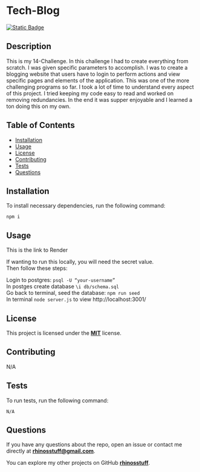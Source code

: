 
  # Tech-Blog
  [![Static Badge](https://img.shields.io/badge/license-MIT-blue.svg)](./LICENSE)

  ## Description
  This is my 14-Challenge. In this challenge I had to create everything from scratch. I was given specific parameters to accomplish. I was to create a blogging website that users have to login to perform actions and view specific pages and elements of the application. This was one of the more challenging programs so far. I took a lot of time to understand every aspect of this project. I tried keeping my code easy to read and worked on removing redundancies. In the end it was supper enjoyable and I learned a ton doing this on my own. 

  ## Table of Contents 
  * [Installation](#installation)
  * [Usage](#usage)
  * [License](#license)
  * [Contributing](#contributing)
  * [Tests](#tests)
  * [Questions](#questions)

  ## Installation
  To install necessary dependencies, run the following command:  
  ```
  npm i
  ```  

  ## Usage
  This is the link to Render  

  If wanting to run this locally, you will need the secret value.  
  Then follow these steps:  
  
  Login to postgres: `psql -U “your-username”`  
  In postges create database `\i db/schema.sql`  
  Go back to terminal, seed the database: `npm run seed`  
  In terminal `node server.js` to view http://localhost:3001/ 

  ## License
  This project is licensed under the **[MIT](./LICENSE)** license.

  ## Contributing
  N/A

  ## Tests
  To run tests, run the following command:
  ```    
  N/A
  ```
  ## Questions
  If you have any questions about the repo, open an issue or contact me directly at **rhinosstuff@gmail.com**.
  
  You can explore my other projects on GitHub **[rhinosstuff](https://github.com/rhinosstuff)**.
  
  